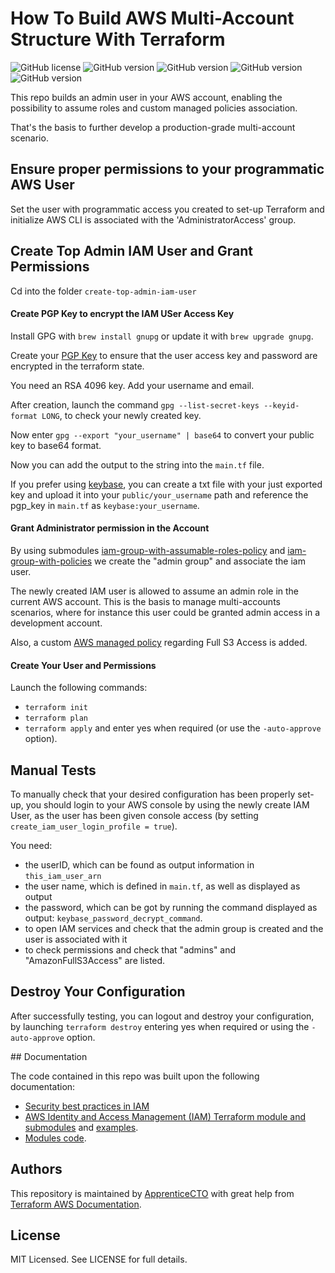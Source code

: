 # How To Build AWS Multi-Account Structure With Terraform

![GitHub license](https://img.shields.io/badge/license-MIT-informational)
![GitHub version](https://img.shields.io/badge/terraform-v0.13.5-success)
![GitHub version](https://img.shields.io/badge/terraform%20vpc%20module-~%3E%202.64-success)
![GitHub version](https://img.shields.io/badge/terraform%20ec2--instance%20module-~%3E%202.15-success)
![GitHub version](https://img.shields.io/badge/local__machine__OS-OSX-blue)

This repo builds an admin user in your AWS account, enabling the possibility to assume roles and custom managed policies association.

That's the basis to further develop a production-grade multi-account scenario.

## Ensure proper permissions to your programmatic AWS User

Set the user with programmatic access you created to set-up Terraform and initialize AWS CLI is associated with the 'AdministratorAccess' group. 

## Create Top Admin IAM User and Grant Permissions

Cd into the folder `create-top-admin-iam-user`

#### Create PGP Key to encrypt the IAM USer Access Key

Install GPG with `brew install gnupg` or update it with `brew upgrade gnupg`.

Create your [PGP Key](https://docs.github.com/en/free-pro-team@latest/github/authenticating-to-github/generating-a-new-gpg-key) to ensure that the user access key and password are encrypted in the terraform state. 

You need an RSA 4096 key. Add your username and email.

After creation, launch the command `gpg --list-secret-keys --keyid-format LONG`, to check your newly created key.

Now enter `gpg --export "your_username" | base64` to convert your public key to base64 format.

Now you can add the output to the string into the `main.tf` file.

If you prefer using [keybase](keybase.io), you can create a txt file with your just exported key and upload it into your `public/your_username` path and reference the pgp_key in `main.tf` as `keybase:your_username`.

#### Grant Administrator permission in the Account

By using submodules [iam-group-with-assumable-roles-policy](https://registry.terraform.io/modules/terraform-aws-modules/iam/aws/latest/submodules/iam-group-with-assumable-roles-policy) and [iam-group-with-policies](https://registry.terraform.io/modules/terraform-aws-modules/iam/aws/latest/submodules/iam-group-with-policies) we create the "admin group" and associate the iam user.

The newly created IAM user is allowed to assume an admin role in the current AWS account. This is the basis to manage multi-accounts scenarios, where for instance this user could be granted admin access in a development account. 

Also, a custom [AWS managed policy](https://docs.aws.amazon.com/IAM/latest/UserGuide/access_policies_managed-vs-inline.html#aws-managed-policies) regarding Full S3 Access is added.

#### Create Your User and Permissions

Launch the following commands:

- `terraform init`
- `terraform plan`
- `terraform apply` and enter yes when required (or use the `-auto-approve` option).

## Manual Tests 

To manually check that your desired configuration has been properly set-up, you should login to your AWS console by using the newly create IAM User, as the user has been given console access (by setting `create_iam_user_login_profile = true`). 

You need:

- the userID, which can be found as output information in `this_iam_user_arn`
- the user name, which is defined in `main.tf`, as well as displayed as output
- the password, which can be got by running the command displayed as output: `keybase_password_decrypt_command`.
- to open IAM services and check that the admin group is created and the user is associated with it
- to check permissions and check that "admins" and "AmazonFullS3Access" are listed.

## Destroy Your Configuration

After successfully testing, you can logout and destroy your configuration, by launching `terraform destroy` entering yes when required or using the `-auto-approve` option.

## Documentation

The code contained in this repo was built upon the following documentation:

- [Security best practices in IAM](https://docs.aws.amazon.com/IAM/latest/UserGuide/best-practices.html)
- [AWS Identity and Access Management (IAM) Terraform module and submodules](https://registry.terraform.io/modules/terraform-aws-modules/iam/aws/latest) and [examples](https://github.com/terraform-aws-modules/terraform-aws-iam/tree/master/examples). 
- [Modules code](https://github.com/terraform-aws-modules/terraform-aws-iam/tree/master/modules). 

## Authors

This repository is maintained by [ApprenticeCTO](https://github.com/apprenticecto) with great help from [Terraform AWS Documentation](https://learn.hashicorp.com/collections/terraform/aws-get-started).

## License

MIT Licensed. See LICENSE for full details.


